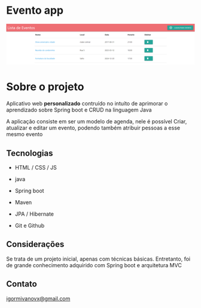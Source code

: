 # Evento app

![priview](./.github/Preview1.png)

# Sobre o projeto

Aplicativo web <b>personalizado</b> contruído no intuíto de aprimorar o aprendizado sobre Spring boot e CRUD na linguagem Java

A aplicação consiste em ser um modelo de agenda, nele é possível Criar, atualizar e editar um evento, podendo também atribuir pessoas a esse mesmo evento


## Tecnologias 

- HTML / CSS / JS

- java
- Spring boot
- Maven
- JPA / Hibernate

- Git e Github

## Considerações

Se trata de um projeto inicial, apenas com técnicas básicas. Entretanto, foi de grande conhecimento adquirido com Spring boot e arquitetura MVC

## Contato 

igormivanovx@gmail.com

